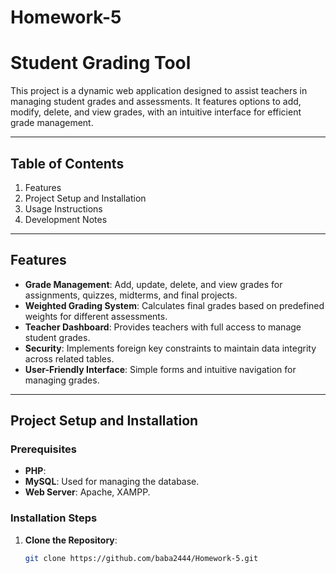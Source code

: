 # Homework-5
# Student Grading Tool

This project is a dynamic web application designed to assist teachers in managing student grades and assessments. It features options to add, modify, delete, and view grades, with an intuitive interface for efficient grade management.

---

## Table of Contents

1. Features  
2. Project Setup and Installation  
3. Usage Instructions
4. Development Notes

---

## Features

- **Grade Management**: Add, update, delete, and view grades for assignments, quizzes, midterms, and final projects.
- **Weighted Grading System**: Calculates final grades based on predefined weights for different assessments.
- **Teacher Dashboard**: Provides teachers with full access to manage student grades.
- **Security**: Implements foreign key constraints to maintain data integrity across related tables.
- **User-Friendly Interface**: Simple forms and intuitive navigation for managing grades.

---

## Project Setup and Installation

### Prerequisites
- **PHP**:
- **MySQL**: Used for managing the database.
- **Web Server**: Apache, XAMPP.

### Installation Steps

1. **Clone the Repository**:
   ```bash
   git clone https://github.com/baba2444/Homework-5.git
